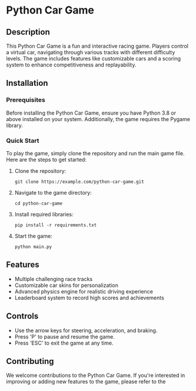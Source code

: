 
# Python Car Game

## Description
This Python Car Game is a fun and interactive racing game. Players control a virtual car, navigating through various tracks with different difficulty levels. The game includes features like customizable cars and a scoring system to enhance competitiveness and replayability.

## Installation

### Prerequisites
Before installing the Python Car Game, ensure you have Python 3.8 or above installed on your system. Additionally, the game requires the Pygame library.

### Quick Start
To play the game, simply clone the repository and run the main game file. Here are the steps to get started:

1. Clone the repository:
   ```
   git clone https://example.com/python-car-game.git
   ```
2. Navigate to the game directory:
   ```
   cd python-car-game
   ```
3. Install required libraries:
   ```
   pip install -r requirements.txt
   ```
4. Start the game:
   ```
   python main.py
   ```

## Features
- Multiple challenging race tracks
- Customizable car skins for personalization
- Advanced physics engine for realistic driving experience
- Leaderboard system to record high scores and achievements

## Controls
- Use the arrow keys for steering, acceleration, and braking.
- Press 'P' to pause and resume the game.
- Press 'ESC' to exit the game at any time.

## Contributing
We welcome contributions to the Python Car Game. If you're interested in improving or adding new features to the game, please refer to the
